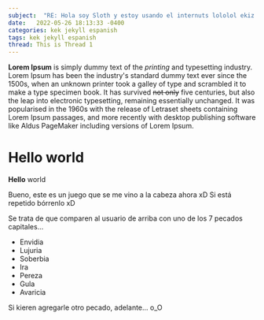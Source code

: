 ```yaml
---
subject:  "RE: Hola soy Sloth y estoy usando el internuts lololol ekiz dé"
date:   2022-05-26 18:13:33 -0400
categories: kek jekyll espanish
tags: kek jekyll espanish
thread: This is Thread 1
---
```

**Lorem Ipsum** is simply dummy text of the _printing_ and typesetting industry. Lorem Ipsum has been the industry's standard dummy text ever since the 1500s, when an unknown printer took a galley of type and scrambled it to make a type specimen book. It has survived ~~not only~~ five centuries, but also the leap into electronic typesetting, remaining essentially unchanged. It was popularised in the 1960s with the release of Letraset sheets containing Lorem Ipsum passages, and more recently with desktop publishing software like Aldus PageMaker including versions of Lorem Ipsum.

<h1>Hello world</h1>
<p><strong>Hello</strong> world</p>

Bueno, este es un juego que se me vino a la cabeza ahora xD
Si está repetido bórrenlo xD

Se trata de que comparen al usuario de arriba
con uno de los 7 pecados capitales... 


- Envidia
- Lujuria
- Soberbia
- Ira
- Pereza
- Gula
- Avaricia 

Si kieren agregarle otro pecado, adelante... o_O